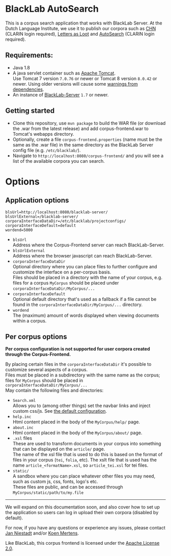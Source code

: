 # BlackLab AutoSearch

This is a corpus search application that works with BlackLab Server. At the Dutch Language Institute, we use it to publish our corpora such as [CHN](http://chn.inl.nl/) (CLARIN login required), [Letters as Loot](http://brievenalsbuit.inl.nl/) and [AutoSearch](http://portal.clarin.inl.nl/autocorp/) (CLARIN login required).

Requirements: 
----
- Java 1.8 
- A java servlet container such as [Apache Tomcat](http://tomcat.apache.org/).  
Use Tomcat 7 version `7.0.76` or newer or Tomcat 8 version `8.0.42` or newer. Using older versions will cause some [warnings from dependencies](https://bz.apache.org/bugzilla/show_bug.cgi?id=60688).
- An instance of [BlackLab-Server](https://github.com/INL/BlackLab/) `1.7` or newer.

Getting started
----
- Clone this repository, use `mvn package` to build the WAR file (or download the .war from the latest release) and add corpus-frontend.war to Tomcat's webapps directory.
- Optionally, create a file `corpus-frontend.properties` (name must be the same as the .war file) in the same directory as the BlackLab Server config file (e.g. `/etc/blacklab/`).
- Navigate to `http://localhost:8080/corpus-frontend/` and you will see a list of the available corpora you can search.

# Options 

## Application options  

```
blsUrl=http://localhost:8080/blacklab-server/
blsUrlExternal=/blacklab-server/
corporaInterfaceDataDir=/etc/blacklab/projectconfigs/
corporaInterfaceDefault=default
wordend=5000
```

- `blsUrl`  
Address where the Corpus-Frontend server can reach BlackLab-Server.
- `blsUrlExternal`  
Address where the browser javascript can reach BlackLab-Server.
- `corporaInterfaceDataDir`  
Optional directory where you can place files to further configure and customize the interface on a per-corpus basis.  
Files should be placed in a directory with the name of your corpus, e.g. files for a corpus `MyCorpus` should be placed under `corporaInterfaceDataDir/MyCorpus/...`
- `corporaInterfaceDefault`  
Optional default directory that's used as a fallback if a file cannot be found in the `corporaInterfaceDataDir/MyCorpus/...` directory.
- `wordend`  
The (maximum) amount of words displayed when viewing documents within a corpus.  

## Per corpus options

**Per corpus configuration is not supported for user corpora created through the Corpus-Frontend.**  

By placing certain files in the `corporaInterfaceDataDir` it's possible to customize several aspects of a corpus.  
Files must be placed in a subdirectory with the same name as the corpus; files for `MyCorpus` should be placed in `corporaInterfaceDataDir/MyCorpus/...`  
May contain the following files and directories:

- `Search.xml`  
Allows you to (among other things) set the navbar links and inject custom css/js.
See [the default configuration](https://github.com/INL/corpus-frontend/blob/dev/src/main/webapp/WEB-INF/interface-default/search.xml).
- `help.inc`  
Html content placed in the body of the `MyCorpus/help/` page. 
- `about.inc`  
Html content placed in the body of the `MyCorpus/about/` page. 
- `.xsl` files  
These are used to transform documents in your corpus into something that can be displayed on the `article/` page.  
The name of the xsl file that is used to do this is based on the format of files in your corpus (`tei`, `folia`, etc).
The xslt file that is used has the name `article_<formatName>.xsl`, so `article_tei.xsl` for tei files.
- `static/`  
A sandbox where you can place whatever other files you may need, such as custom js, css, fonts, logo's etc.  
These files are public, and can be accessed through `MyCorpus/static/path/to/my.file`

-----------

We will expand on this documentation soon, and also cover how to set up the application so users can log in upload their own corpora (disabled by default).

For now, if you have any questions or experience any issues, please contact [Jan Niestadt](mailto:jan.niestadt@ivdnt.org) and/or [Koen Mertens](mailto:koen.mertens@ivdnt.org).

Like BlackLab, this corpus frontend is licensed under the [Apache License 2.0](http://www.apache.org/licenses/LICENSE-2.0).
